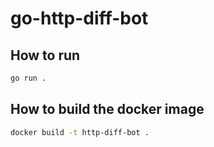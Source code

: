 # go-http-diff-bot

## How to run

```bash
go run .
```

## How to build the docker image
```bash
docker build -t http-diff-bot .  
```